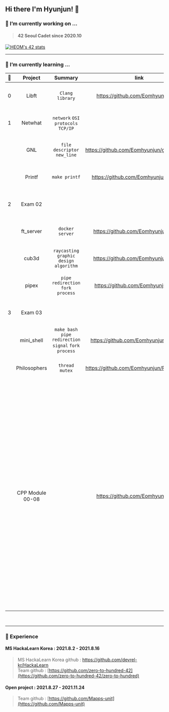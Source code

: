 ## Hi there I'm Hyunjun! 👋

<!--
**Eomhyunjun/Eomhyunjun** is a ✨ _special_ ✨ repository because its `README.md` (this file) appears on your GitHub profile.

Here are some ideas to get you started:

- 🔭 I’m currently working on ...
- 🌱 I’m currently learning ...
- 👯 I’m looking to collaborate on ...
- 🤔 I’m looking for help with ...
- 💬 Ask me about ...
- 📫 How to reach me: ...
- 😄 Pronouns: ...
- ⚡ Fun fact: ...
-->
### 🔭 I’m currently working on ...
>#### 42 Seoul Cadet since 2020.10</br>
 [![HEOM's 42 stats](https://badge42.herokuapp.com/api/stats/heom?privacyEmail=true)](https://github.com/JaeSeoKim/badge42)
***
### 🌱 I’m currently learning ...</br>

|  🦄  |    Project    | Summary |  link  |  point  |
|:----:|:--------------:|:-------:|:------:|:------:|
|  0  | Libft | `Clang` `library` | https://github.com/Eomhyunjun/libft | [![HEOM's 42Project Score](https://badge42.herokuapp.com/api/project/heom/Libft)](https://github.com/JaeSeoKim/badge42)
|  1  | Netwhat | `network` `OSI protocols` `TCP/IP` | | [![HEOM's 42Project Score](https://badge42.herokuapp.com/api/project/heom/netwhat)](https://github.com/JaeSeoKim/badge42)
|     | GNL | `file descriptor` `new_line` | https://github.com/Eomhyunjun/get_next_line |[![HEOM's 42Project Score](https://badge42.herokuapp.com/api/project/heom/get_next_line)](https://github.com/JaeSeoKim/badge42)
|     | Printf | `make printf` | https://github.com/Eomhyunjun/ft_printf | [![HEOM's 42Project Score](https://badge42.herokuapp.com/api/project/heom/ft_printf)](https://github.com/JaeSeoKim/badge42)
|   2  | Exam 02 | | | [![HEOM's 42Project Score](https://badge42.herokuapp.com/api/project/heom/Exam%20Rank%2002)](https://github.com/JaeSeoKim/badge42)
|    | ft_server | `docker` `server` | https://github.com/Eomhyunjun/server | [![HEOM's 42Project Score](https://badge42.herokuapp.com/api/project/heom/ft_server)](https://github.com/JaeSeoKim/badge42)
|     | cub3d | `raycasting` `graphic design` `algorithm` | https://github.com/Eomhyunjun/cub3d | [![HEOM's 42Project Score](https://badge42.herokuapp.com/api/project/heom/cub3d)](https://github.com/JaeSeoKim/badge42)
|     | pipex | `pipe`  `redirection` `fork` `process` | https://github.com/Eomhyunjun/pipex | [![HEOM's 42Project Score](https://badge42.herokuapp.com/api/project/heom/pipex)](https://github.com/JaeSeoKim/badge42)
|  3  | Exam 03 | | | [![HEOM's 42Project Score](https://badge42.herokuapp.com/api/project/heom/Exam%20Rank%2003)](https://github.com/JaeSeoKim/badge42)
|     | mini_shell | `make bash` `pipe`  `redirection` `signal` `fork` `process` | https://github.com/Eomhyunjun/minishell | [![HEOM's 42Project Score](https://badge42.herokuapp.com/api/project/heom/minishell)](https://github.com/JaeSeoKim/badge42)|
|     | Philosophers | `thread` `mutex` | https://github.com/Eomhyunjun/Philosophers | [![HEOM's 42Project Score](https://badge42.herokuapp.com/api/project/heom/Philosophers)](https://github.com/JaeSeoKim/badge42)
|     |  CPP Module 00-08 |  | https://github.com/Eomhyunjun/cpp | [![HEOM's 42Project Score](https://badge42.herokuapp.com/api/project/heom/CPP%20Module%2000)](https://github.com/JaeSeoKim/badge42) [![HEOM's 42Project Score](https://badge42.herokuapp.com/api/project/heom/CPP%20Module%2001)](https://github.com/JaeSeoKim/badge42) [![HEOM's 42Project Score](https://badge42.herokuapp.com/api/project/heom/CPP%20Module%2002)](https://github.com/JaeSeoKim/badge42) [![HEOM's 42Project Score](https://badge42.herokuapp.com/api/project/heom/CPP%20Module%2003)](https://github.com/JaeSeoKim/badge42) [![HEOM's 42Project Score](https://badge42.herokuapp.com/api/project/heom/CPP%20Module%2004)](https://github.com/JaeSeoKim/badge42) [![HEOM's 42Project Score](https://badge42.herokuapp.com/api/project/heom/CPP%20Module%2005)](https://github.com/JaeSeoKim/badge42) [![HEOM's 42Project Score](https://badge42.herokuapp.com/api/project/heom/CPP%20Module%2006)](https://github.com/JaeSeoKim/badge42) [![HEOM's 42Project Score](https://badge42.herokuapp.com/api/project/heom/CPP%20Module%2007)](https://github.com/JaeSeoKim/badge42) [![HEOM's 42Project Score](https://badge42.herokuapp.com/api/project/heom/CPP%20Module%2008)](https://github.com/JaeSeoKim/badge42)

</br>

***
### 👯 Experience
#### MS HackaLearn Korea : 2021.8.2 - 2021.8.16</br>
>MS HackaLearn Korea github : https://github.com/devrel-kr/HackaLearn </br>
>Team github : [https://github.com/zero-to-hundred-42](https://github.com/zero-to-hundred-42/zero-to-hundred)

#### Open project : 2021.8.27 - 2021.11.24</br>
>Team github : [https://github.com/Mapps-unit](https://github.com/Mapps-unit)</br>
